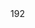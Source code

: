 <dec f='halide/llvm-install/include/llvm/IR/Metadata.h' l='178' type='llvm::Metadata *'/>
<use f='halide/llvm-install/include/llvm/IR/Metadata.h' l='183' u='w' c='_ZN4llvm15MetadataAsValue7dropUseEv'/>
<use f='halide/llvm-install/include/llvm/IR/Metadata.h' l='191' u='r' c='_ZNK4llvm15MetadataAsValue11getMetadataEv'/>
<offset>192</offset>
